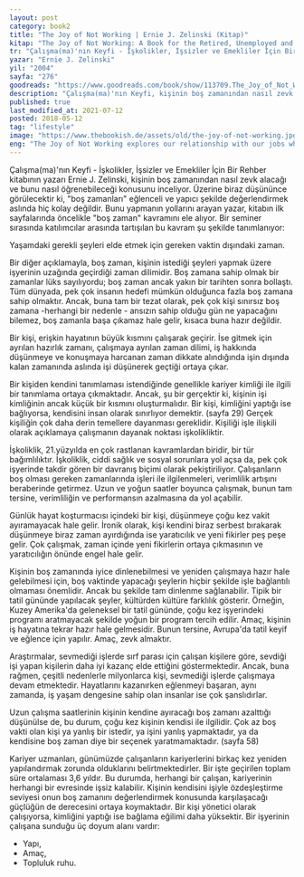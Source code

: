 ```yaml
---
layout: post  
category: book2  
title: "The Joy of Not Working | Ernie J. Zelinski (Kitap)"  
kitap: "The Joy of Not Working: A Book for the Retired, Unemployed and Overworked"  
tr: "Çalışma(ma)'nın Keyfi - İşkolikler, İşsizler ve Emekliler İçin Bir Rehber"  
yazar: "Ernie J. Zelinski"  
yil: "2004"  
sayfa: "276"  
goodreads: "https://www.goodreads.com/book/show/113709.The_Joy_of_Not_Working"
description: "Çalışma(ma)'nın Keyfi, kişinin boş zamanından nasıl zevk alacağı ve bunu nasıl öğrenebileceği konusunu inceliyor."
published: true
last_modified_at: 2021-07-12
posted: 2018-05-12
tag: "lifestyle"
image: "https://www.thebookish.de/assets/old/the-joy-of-not-working.jpg"
eng: "The Joy of Not Working explores our relationship with our jobs while reminding us we are more than our jobs."
---
```


Çalışma(ma)'nın Keyfi - İşkolikler, İşsizler ve Emekliler İçin Bir Rehber kitabının yazarı Ernie J. Zelinski, kişinin boş zamanından nasıl zevk alacağı ve bunu nasıl öğrenebileceği konusunu inceliyor. Üzerine biraz düşününce görülecektir ki, "boş zamanları" eğlenceli ve yapıcı şekilde değerlendirmek aslında hiç kolay değildir. Bunu yapmanın yollarını arayan yazar, kitabın ilk sayfalarında öncelikle "boş zaman" kavramını ele alıyor. Bir seminer sırasında katılımcılar arasında tartışılan bu kavram şu şekilde tanımlanıyor:  
  
Yaşamdaki gerekli şeyleri elde etmek için gereken vaktin dışındaki zaman.  
  
Bir diğer açıklamayla, boş zaman, kişinin istediği şeyleri yapmak üzere işyerinin uzağında geçirdiği zaman dilimidir. Boş zamana sahip olmak bir zamanlar lüks sayılıyordu; boş zaman ancak yakın bir tarihten sonra bollaştı. Tüm dünyada, pek çok insanın hedefi mümkün olduğunca fazla boş zamana sahip olmaktır. Ancak, buna tam bir tezat olarak, pek çok kişi sınırsız boş zamana -herhangi bir nedenle - ansızın sahip olduğu gün ne yapacağını bilemez, boş zamanla başa çıkamaz hale gelir, kısaca buna hazır değildir.  
  
Bir kişi, erişkin hayatının büyük kısmını çalışarak geçirir. İse gitmek için ayrılan hazırlık zamanı, çalışmaya ayrılan zaman dilimi, iş hakkında düşünmeye ve konuşmaya harcanan zaman dikkate alındığında işin dışında kalan zamanında aslında işi düşünerek geçtiği ortaya çıkar.  
  
Bir kişiden kendini tanımlaması istendiğinde genellikle kariyer kimliği ile ilgili bir tanımlama ortaya çıkmaktadır. Ancak, şu bir gerçektir ki, kişinin işi kimliğinin ancak küçük bir kısmını oluşturmalıdır. Bir kişi, kimliğini yaptığı ise bağlıyorsa, kendisini insan olarak sınırlıyor demektir. (sayfa 29) Gerçek kişiliğin çok daha derin temellere dayanması gereklidir. Kişiliği işle ilişkili olarak açıklamaya çalışmanın dayanak noktası işkolikliktir.  
  
İşkoliklik, 21.yüzyılda en çok rastlanan kavramlardan biridir, bir tür bağımlılıktır. İşkoliklik, ciddi sağlık ve sosyal sorunlara yol açsa da, pek çok işyerinde takdir gören bir davranış biçimi olarak pekiştiriliyor. Çalışanların boş olması gereken zamanlarında işleri ile ilgilenmeleri, verimlilik artışını beraberinde getirmez. Uzun ve yoğun saatler boyunca çalışmak, bunun tam tersine, verimliliğin ve performansın azalmasına da yol açabilir.  
  
Günlük hayat koşturmacısı içindeki bir kişi, düşünmeye çoğu kez vakit ayıramayacak hale gelir. İronik olarak, kişi kendini biraz serbest bırakarak düşünmeye biraz zaman ayırdığında ise yaratıcılık ve yeni fikirler peş peşe gelir. Çok çalışmak, zaman içinde yeni fikirlerin ortaya çıkmasının ve yaratıcılığın önünde engel hale gelir.  
  
Kişinin boş zamanında iyice dinlenebilmesi ve yeniden çalışmaya hazır hale gelebilmesi için, boş vaktinde yapacağı şeylerin hiçbir şekilde işle bağlantılı olmaması önemlidir. Ancak bu şekilde tam dinlenme sağlanabilir. Tipik bir tatil gününde yapılacak şeyler, kültürden kültüre farklılık gösterir. Örneğin, Kuzey Amerika'da geleneksel bir tatil gününde, çoğu kez işyerindeki programı aratmayacak şekilde yoğun bir program tercih edilir. Amaç, kişinin iş hayatına tekrar hazır hale gelmesidir. Bunun tersine, Avrupa'da tatil keyif ve eğlence için yapılır. Amaç, zevk almaktır.  
  
Araştırmalar, sevmediği işlerde sırf parası için çalışan kişilere göre, sevdiği işi yapan kişilerin daha iyi kazanç elde ettiğini göstermektedir. Ancak, buna rağmen, çeşitli nedenlerle milyonlarca kişi, sevmediği işlerde çalışmaya devam etmektedir. Hayatlarını kazanırken eğlenmeyi başaran, aynı zamanda, iş yaşam dengesine sahip olan insanlar ise çok şanslıdırlar.  
  
Uzun çalışma saatlerinin kişinin kendine ayıracağı boş zamanı azalttığı düşünülse de, bu durum, çoğu kez kişinin kendisi ile ilgilidir. Çok az boş vakti olan kişi ya yanlış bir istedir, ya işini yanlış yapmaktadır, ya da kendisine boş zaman diye bir seçenek yaratmamaktadır. (sayfa 58)  
  
Kariyer uzmanları, günümüzde çalışanların kariyerlerini birkaç kez yeniden yapılandırmak zorunda olduklarını belirtmektedirler. Bir işte geçirilen toplam süre ortalaması 3,6 yıldır. Bu durumda, herhangi bir çalışan, kariyerinin herhangi bir evresinde işsiz kalabilir. Kişinin kendisini işiyle özdeşleştirme seviyesi onun boş zamanını değerlendirmek konusunda karşılaşacağı güçlüğün de derecesini ortaya koymaktadır. Bir kişi yönetici olarak çalışıyorsa, kimliğini yaptığı ise bağlama eğilimi daha yüksektir. Bir işyerinin çalışana sunduğu üç doyum alanı vardır:  
 - Yapı,  
- Amaç,  
- Topluluk ruhu.  
 
